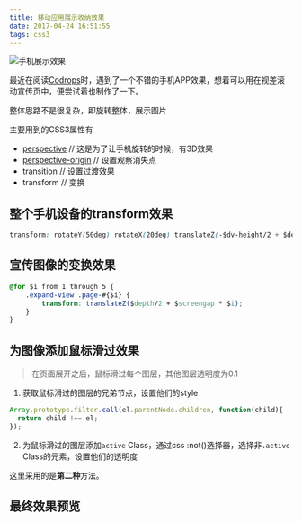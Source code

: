 ```yaml
---
title: 移动应用展示收纳效果
date: 2017-04-24 16:51:55
tags: css3
---
```


<img src="http://cdn.thisjs.com/demo/phone/appshowcase.png" alt="手机展示效果" title="手机展示效果" />

最近在阅读[Codrops][1]时，遇到了一个不错的手机APP效果，想着可以用在视差滚动宣传页中，便尝试着也制作了一下。

<!--more-->

整体思路不是很复杂，即旋转整体，展示图片

主要用到的CSS3属性有

* [perspective][2]  // 这是为了让手机旋转的时候，有3D效果
* [perspective-origin][3]  // 设置观察消失点
* transition // 设置过渡效果
* transform  // 变换

## 整个手机设备的transform效果

```css
transform: rotateY(50deg) rotateX(20deg) translateZ(-$dv-height/2 + $depth);
```

## 宣传图像的变换效果

```css
@for $i from 1 through 5 {
	.expand-view .page-#{$i} {
		transform: translateZ($depth/2 + $screengap * $i);
	}
}
```

## 为图像添加鼠标滑过效果

> 在页面展开之后，鼠标滑过每个图层，其他图层透明度为0.1

1. 获取鼠标滑过的图层的兄弟节点，设置他们的style

```js
Array.prototype.filter.call(el.parentNode.children, function(child){
  return child !== el;
});
```
2. 为鼠标滑过的图层添加`active` Class，通过css :not()选择器，选择非`.active` Class的元素，设置他们的透明度

这里采用的是**第二种**方法。

## 最终效果预览

<script async src="//jsrun.net/YxkKp/embed/all/light/"></script>


[1]: (https://tympanus.net/codrops/2013/08/01/3d-effect-for-mobile-app-showcase/)
[2]: (https://developer.mozilla.org/zh-CN/docs/Web/CSS/perspective)
[3]: (https://developer.mozilla.org/zh-CN/docs/Web/CSS/perspective-origin)